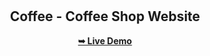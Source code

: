 <div align="center">
  


  <br />
  <br />
  
  

  <h2 align="center">Coffee - Coffee Shop Website</h2>

  

  <a href="https://codewithsamm.github.io/coffee/"><strong>➥ Live Demo</strong></a>

</div>
